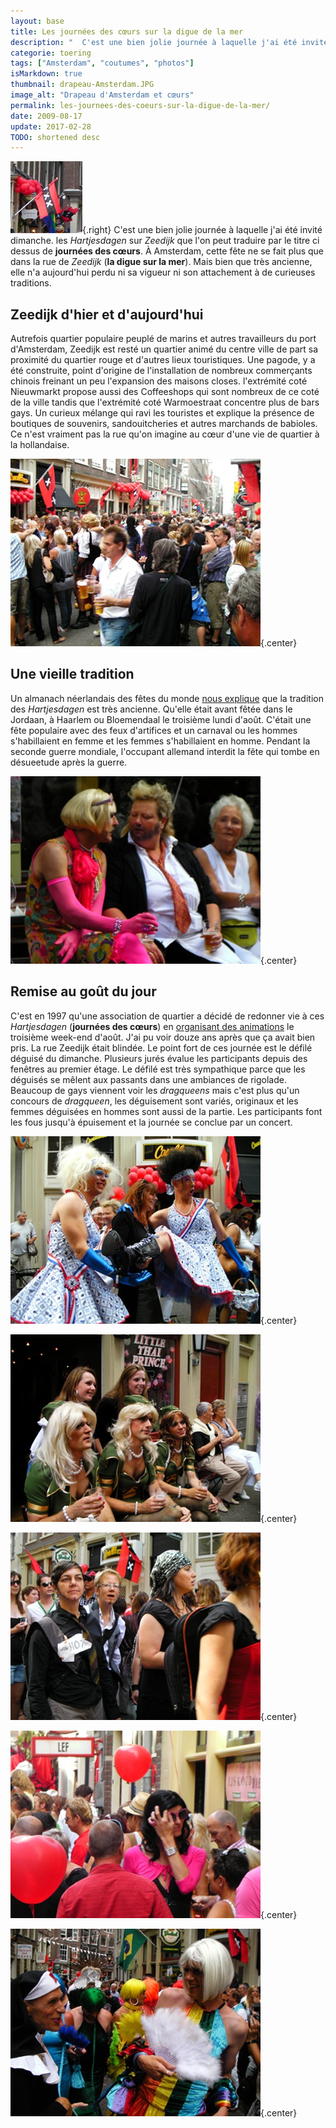 ```yaml
---
layout: base
title: Les journées des cœurs sur la digue de la mer
description: "  C'est une bien jolie journée à laquelle j'ai été invité dimanche. les Hartjesdagen sur Zeedijk que l'on peut traduire par le titre ci dessus de journées"
categorie: toering
tags: ["Amsterdam", "coutumes", "photos"]
isMarkdown: true
thumbnail: drapeau-Amsterdam.JPG
image_alt: "Drapeau d'Amsterdam et cœurs"
permalink: les-journees-des-coeurs-sur-la-digue-de-la-mer/
date: 2009-08-17
update: 2017-02-28
TODO: shortened desc
---
```


![Drapeau d'Amsterdam et cœurs](drapeau-Amsterdam.JPG){.right}
C'est une bien jolie journée à laquelle j'ai été invité dimanche. les *Hartjesdagen* sur *Zeedijk* que l'on peut traduire par le titre ci dessus de **journées des cœurs**. À Amsterdam, cette fête ne se fait plus que dans la rue de *Zeedijk* (**la digue sur la mer**). Mais bien que très ancienne, elle n'a aujourd'hui perdu ni sa vigueur ni son attachement à de curieuses traditions.

## Zeedijk d'hier et d'aujourd'hui
Autrefois quartier populaire peuplé de marins et autres travailleurs du port d'Amsterdam, Zeedijk est resté un quartier animé du centre ville de part sa proximité du quartier rouge et d'autres lieux touristiques. Une pagode, y a été construite, point d'origine de l'installation de nombreux commerçants chinois freinant un peu l'expansion des maisons closes. l'extrémité coté Nieuwmarkt propose aussi des Coffeeshops qui sont nombreux de ce coté de la ville tandis que l'extrémité coté Warmoestraat concentre plus de bars gays. Un curieux mélange qui ravi les touristes et explique la présence de boutiques de souvenirs, sandouitcheries et autres marchands de babioles. Ce n'est vraiment pas la rue qu'on imagine au cœur d'une vie de quartier à la hollandaise.

![Zeedijk blindée](Hartjesdagen-rue.jpg){.center}

## Une vieille tradition
Un almanach néerlandais des fêtes du monde [nous explique](http://www.beleven.org/feest/hartjesdag) que la tradition des *Hartjesdagen* est très ancienne. Qu'elle était avant fêtée dans le Jordaan, à Haarlem ou Bloemendaal le troisième lundi d'août. C'était une fête populaire avec des feux d'artifices et un carnaval ou les hommes s'habillaient en femme et les femmes s'habillaient en homme. Pendant la seconde guerre mondiale, l'occupant allemand interdit la fête qui tombe en désueetude après la guerre.

![Homme et femme déguisés](Hartjesdagen-couple.jpg){.center}

## Remise au goût du jour
C'est en 1997 qu'une association de quartier a décidé de redonner vie à ces *Hartjesdagen* (**journées des cœurs**) en [organisant des animations](http://www.dehartjesdagen.nl/) le troisième week-end d'août. J'ai pu voir douze ans après que ça avait bien pris. La rue Zeedijk était blindée. Le point fort de ces journée est le défilé déguisé du dimanche. Plusieurs jurés évalue les participants depuis des fenêtres au premier étage. Le défilé est très sympathique parce que les déguisés se mêlent aux passants dans une ambiances de rigolade. Beaucoup de gays viennent voir les *dragqueens* mais c'est plus qu'un concours de *dragqueen*, les déguisement sont variés, originaux et les femmes déguisées en hommes sont aussi de la partie. Les participants font les fous jusqu'à épuisement et la journée se conclue par un concert.

![Hommes déguisés](Hartjesdagen.jpg){.center}

![Militaires](Hartjesdagen-militaires.jpg){.center}

![Girls as boys](Hartjesdagen-garcons.jpg){.center}

![La fille en rose](Hartjesdagen-filleenrose.jpg){.center}

![Arc en ciel](Hartjesdagen-arcenciel.jpg){.center}
